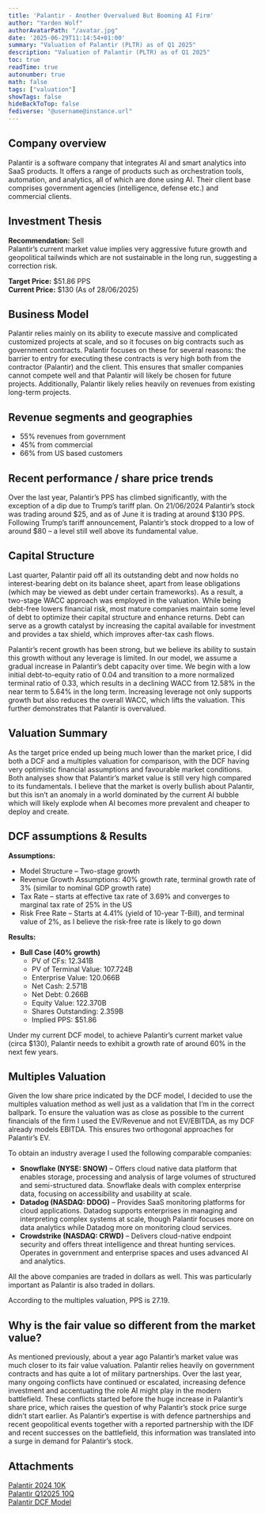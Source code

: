 ```yaml
---
title: 'Palantir - Another Overvalued But Booming AI Firm'
author: "Yarden Wolf"
authorAvatarPath: "/avatar.jpg"
date: '2025-06-29T11:14:54+01:00'
summary: "Valuation of Palantir (PLTR) as of Q1 2025"
description: "Valuation of Palantir (PLTR) as of Q1 2025"
toc: true
readTime: true
autonumber: true
math: false
tags: ["valuation"]
showTags: false
hideBackToTop: false
fediverse: "@username@instance.url"
---
```



## Company overview

Palantir is a software company that integrates AI and smart analytics into SaaS products. It offers a range of products such as orchestration tools, automation, and analytics, all of which are done using AI. Their client base comprises government agencies (intelligence, defense etc.) and commercial clients.

## Investment Thesis

**Recommendation:** Sell  
Palantir’s current market value implies very aggressive future growth and geopolitical tailwinds which are not sustainable in the long run, suggesting a correction risk.  

**Target Price:** $51.86 PPS  
**Current Price:** $130 (As of 28/06/2025)

## Business Model

Palantir relies mainly on its ability to execute massive and complicated customized projects at scale, and so it focuses on big contracts such as government contracts. Palantir focuses on these for several reasons: the barrier to entry for executing these contracts is very high both from the contractor (Palantir) and the client. This ensures that smaller companies cannot compete well and that Palantir will likely be chosen for future projects. Additionally, Palantir likely relies heavily on revenues from existing long-term projects.

## Revenue segments and geographies

- 55% revenues from government
- 45% from commercial
- 66% from US based customers

## Recent performance / share price trends

Over the last year, Palantir’s PPS has climbed significantly, with the exception of a dip due to Trump’s tariff plan. On 21/06/2024 Palantir’s stock was trading around $25, and as of June it is trading at around $130 PPS. Following Trump’s tariff announcement, Palantir’s stock dropped to a low of around $80 – a level still well above its fundamental value.

## Capital Structure

Last quarter, Palantir paid off all its outstanding debt and now holds no interest-bearing debt on its balance sheet, apart from lease obligations (which may be viewed as debt under certain frameworks). As a result, a two-stage WACC approach was employed in the valuation. While being debt-free lowers financial risk, most mature companies maintain some level of debt to optimize their capital structure and enhance returns. Debt can serve as a growth catalyst by increasing the capital available for investment and provides a tax shield, which improves after-tax cash flows.  

Palantir’s recent growth has been strong, but we believe its ability to sustain this growth without any leverage is limited. In our model, we assume a gradual increase in Palantir’s debt capacity over time. We begin with a low initial debt-to-equity ratio of 0.04 and transition to a more normalized terminal ratio of 0.33, which results in a declining WACC from 12.58% in the near term to 5.64% in the long term. Increasing leverage not only supports growth but also reduces the overall WACC, which lifts the valuation. This further demonstrates that Palantir is overvalued.

## Valuation Summary

As the target price ended up being much lower than the market price, I did both a DCF and a multiples valuation for comparison, with the DCF having very optimistic financial assumptions and favourable market conditions. Both analyses show that Palantir’s market value is still very high compared to its fundamentals. I believe that the market is overly bullish about Palantir, but this isn’t an anomaly in a world dominated by the current AI bubble which will likely explode when AI becomes more prevalent and cheaper to deploy and create.

## DCF assumptions & Results

**Assumptions:**
- Model Structure – Two-stage growth
- Revenue Growth Assumptions: 40% growth rate, terminal growth rate of 3% (similar to nominal GDP growth rate)
- Tax Rate – starts at effective tax rate of 3.69% and converges to marginal tax rate of 25% in the US
- Risk Free Rate – Starts at 4.41% (yield of 10-year T-Bill), and terminal value of 2%, as I believe the risk-free rate is likely to go down  

**Results:**  
- **Bull Case (40% growth)**  
  - PV of CFs: 12.341B  
  - PV of Terminal Value: 107.724B  
  - Enterprise Value: 120.066B  
  - Net Cash: 2.571B  
  - Net Debt: 0.266B  
  - Equity Value: 122.370B  
  - Shares Outstanding: 2.359B  
  - Implied PPS: $51.86  

Under my current DCF model, to achieve Palantir’s current market value (circa $130), Palantir needs to exhibit a growth rate of around 60% in the next few years.

## Multiples Valuation

Given the low share price indicated by the DCF model, I decided to use the multiples valuation method as well just as a validation that I’m in the correct ballpark. To ensure the valuation was as close as possible to the current financials of the firm I used the EV/Revenue and not EV/EBITDA, as my DCF already models EBITDA. This ensures two orthogonal approaches for Palantir’s EV.  

To obtain an industry average I used the following comparable companies:
- **Snowflake (NYSE: SNOW)** – Offers cloud native data platform that enables storage, processing and analysis of large volumes of structured and semi-structured data. Snowflake deals with complex enterprise data, focusing on accessibility and usability at scale.
- **Datadog (NASDAQ: DDOG)** – Provides SaaS monitoring platforms for cloud applications. Datadog supports enterprises in managing and interpreting complex systems at scale, though Palantir focuses more on data analytics while Datadog more on monitoring cloud services.
- **Crowdstrike (NASDAQ: CRWD)** – Delivers cloud-native endpoint security and offers threat intelligence and threat hunting services. Operates in government and enterprise spaces and uses advanced AI and analytics.

All the above companies are traded in dollars as well. This was particularly important as Palantir is also traded in dollars.  

According to the multiples valuation, PPS is 27.19.

## Why is the fair value so different from the market value?

As mentioned previously, about a year ago Palantir’s market value was much closer to its fair value valuation. Palantir relies heavily on government contracts and has quite a lot of military partnerships. Over the last year, many ongoing conflicts have continued or escalated, increasing defence investment and accentuating the role AI might play in the modern battlefield. These conflicts started before the huge increase in Palantir’s share price, which raises the question of why Palantir’s stock price surge didn’t start earlier. As Palantir’s expertise is with defence partnerships and recent geopolitical events together with a reported partnership with the IDF and recent successes on the battlefield, this information was translated into a surge in demand for Palantir’s stock.

## Attachments

[Palantir 2024 10K](https://investors.palantir.com/files/2024%20FY%20PLTR%2010-K.pdf)  
[Palantir Q12025 10Q](https://d18rn0p25nwr6d.cloudfront.net/CIK-0001321655/82969e9e-897c-4ac4-99ee-38a58af98d2c.pdf)  
[Palantir DCF Model](/posts/palantir_valuation_29062025/Palantir_DCF_1Q2025.xlsx)  